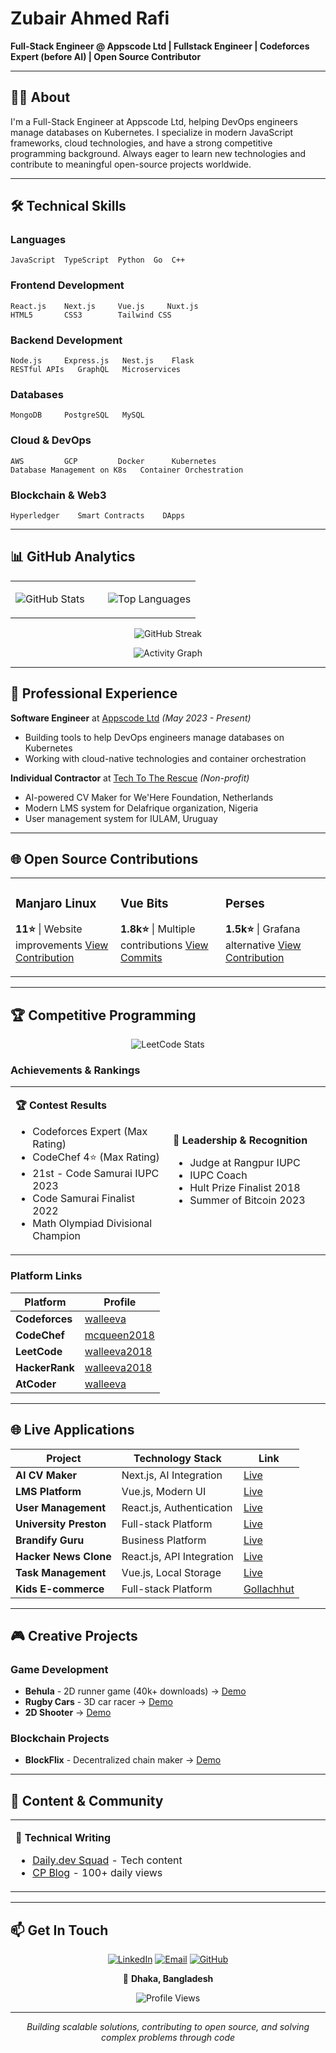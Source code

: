 # Zubair Ahmed Rafi

**Full-Stack Engineer @ Appscode Ltd | Fullstack Engineer | Codeforces Expert (before AI) | Open Source Contributor**

---

## 👨‍💻 About

I'm a Full-Stack Engineer at Appscode Ltd, helping DevOps engineers manage databases on Kubernetes. I specialize in modern JavaScript frameworks, cloud technologies, and have a strong competitive programming background. Always eager to learn new technologies and contribute to meaningful open-source projects worldwide.

---

## 🛠️ Technical Skills

### **Languages**
```
JavaScript  TypeScript  Python  Go  C++
```

### **Frontend Development**
```
React.js    Next.js     Vue.js     Nuxt.js
HTML5       CSS3        Tailwind CSS
```

### **Backend Development**
```
Node.js     Express.js   Nest.js    Flask
RESTful APIs   GraphQL   Microservices
```

### **Databases**
```
MongoDB     PostgreSQL   MySQL
```

### **Cloud & DevOps**
```
AWS         GCP         Docker      Kubernetes
Database Management on K8s   Container Orchestration
```

### **Blockchain & Web3**
```
Hyperledger    Smart Contracts    DApps
```

---

## 📊 GitHub Analytics

<div align="center">
<table>
<tr>
<td width="50%">

![GitHub Stats](https://github-readme-stats.vercel.app/api?username=walleeva2018&show_icons=true&theme=github_dark&hide_border=true&count_private=true&include_all_commits=true)

</td>
<td width="50%">

![Top Languages](https://github-readme-stats.vercel.app/api/top-langs/?username=walleeva2018&layout=compact&theme=github_dark&hide_border=true&langs_count=8)

</td>
</tr>
</table>

![GitHub Streak](https://github-readme-streak-stats.herokuapp.com?user=walleeva2018&theme=github-dark-blue&hide_border=true)

![Activity Graph](https://github-readme-activity-graph.vercel.app/graph?username=walleeva2018&theme=github-compact&hide_border=true&area=true)

</div>

---

## 💼 Professional Experience

**Software Engineer** at [Appscode Ltd](https://appscode.com/) *(May 2023 - Present)*
- Building tools to help DevOps engineers manage databases on Kubernetes
- Working with cloud-native technologies and container orchestration

**Individual Contractor** at [Tech To The Rescue](https://www.techtotherescue.org/) *(Non-profit)*
- AI-powered CV Maker for We'Here Foundation, Netherlands
- Modern LMS system for Delafrique organization, Nigeria  
- User management system for IULAM, Uruguay

---

## 🌐 Open Source Contributions

<div align="center">
<table>
<tr>
<td width="33%">

### Manjaro Linux
**11⭐** | Website improvements
[View Contribution](https://github.com/manjaro/website/commit/90c6f47d9adf9ac9d74af364ad4afceefa23b378)

</td>
<td width="33%">

### Vue Bits  
**1.8k⭐** | Multiple contributions
[View Commits](https://github.com/DavidHDev/vue-bits/commit/7a780b81144ddd25caa25358e5ced8b503437857)

</td>
<td width="33%">

### Perses
**1.5k⭐** | Grafana alternative
[View Contribution](https://github.com/perses/perses/commit/caf19d2a153dfe8308db0d5ece3012690cccdd0c)

</td>
</tr>
</table>
</div>

---

## 🏆 Competitive Programming

<div align="center">

![LeetCode Stats](https://leetcard.jacoblin.cool/walleeva2018?theme=dark&font=Nunito&ext=heatmap)

</div>

### **Achievements & Rankings**

<div align="center">
<table>
<tr>
<td width="50%">

**🏆 Contest Results**
- Codeforces Expert (Max Rating)
- CodeChef 4⭐ (Max Rating)  
- 21st - Code Samurai IUPC 2023
- Code Samurai Finalist 2022
- Math Olympiad Divisional Champion

</td>
<td width="50%">

**🎯 Leadership & Recognition**
- Judge at Rangpur IUPC
- IUPC Coach
- Hult Prize Finalist 2018
- Summer of Bitcoin 2023

</td>
</tr>
</table>
</div>

### **Platform Links**

| Platform | Profile |
|----------|---------|
| **Codeforces** | [walleeva](https://codeforces.com/profile/walleeva) |
| **CodeChef** | [mcqueen2018](https://www.codechef.com/users/mcqueen2018) |
| **LeetCode** | [walleeva2018](https://leetcode.com/walleeva2018/) |
| **HackerRank** | [walleeva2018](https://www.hackerrank.com/walleeva2018) |
| **AtCoder** | [walleeva](https://atcoder.jp/users/walleeva) |

---

## 🌐 Live Applications

| Project | Technology Stack | Link |
|---------|-----------------|------|
| **AI CV Maker** | Next.js, AI Integration | [Live](https://ttrm-cv-maker.vercel.app/) |
| **LMS Platform** | Vue.js, Modern UI | [Live](https://delafrique.vercel.app/) |
| **User Management** | React.js, Authentication | [Live](https://iulam.vercel.app/) |
| **University Preston** | Full-stack Platform | [Live](https://universitypreston.com/) |
| **Brandify Guru** | Business Platform | [Live](https://www.brandifyguru.com/) |
| **Hacker News Clone** | React.js, API Integration | [Live](https://hacker-news-zubair.netlify.app/) |
| **Task Management** | Vue.js, Local Storage | [Live](https://coruscating-smakager-fcb251.netlify.app/) |
| **Kids E-commerce** | Full-stack Platform | [Gollachhut](https://www.gollachhut.com/) |

---

## 🎮 Creative Projects

### **Game Development**
- **Behula** - 2D runner game (40k+ downloads) → [Demo](https://www.youtube.com/watch?v=U9fEk2hP7e8)
- **Rugby Cars** - 3D car racer → [Demo](https://www.youtube.com/watch?v=5DJddNr4fL8)
- **2D Shooter** → [Demo](https://www.youtube.com/watch?v=JqerY5j1WH0)

### **Blockchain Projects**
- **BlockFlix** - Decentralized chain maker → [Demo](https://drive.google.com/file/d/1eRaeWqontrhBdfkmGqJj8rNPaZ-hq_Oj/view)

---

## 📝 Content & Community

<div align="center">
<table>
<tr>
<td width="50%">

**📖 Technical Writing**
- [Daily.dev Squad](https://app.daily.dev/squads/xubair) - Tech content
- [CP Blog](https://sohojeprogramming.blogspot.com/) - 100+ daily views

</td>
</tr>
</table>
</div>

---

## 📫 Get In Touch

<div align="center">

[![LinkedIn](https://img.shields.io/badge/LinkedIn-0A66C2?style=for-the-badge&logo=linkedin&logoColor=white)](https://www.linkedin.com/in/zubair-ahmed-rafi-95ba3322a/)
[![Email](https://img.shields.io/badge/Email-EA4335?style=for-the-badge&logo=gmail&logoColor=white)](mailto:zubairahmedrafi37@gmail.com)
[![GitHub](https://img.shields.io/badge/GitHub-181717?style=for-the-badge&logo=github&logoColor=white)](https://github.com/walleeva2018)

📍 **Dhaka, Bangladesh**

![Profile Views](https://komarev.com/ghpvc/?username=walleeva2018&style=flat&color=0A66C2)

</div>

---

<div align="center">
<i>Building scalable solutions, contributing to open source, and solving complex problems through code</i>
</div>
